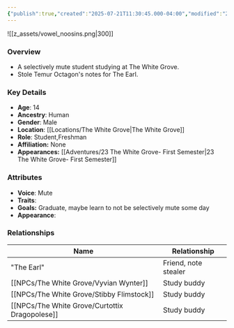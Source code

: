 ```yaml
---
{"publish":true,"created":"2025-07-21T11:30:45.000-04:00","modified":"2025-10-03T10:17:46.034-04:00","published":"2025-10-03T10:17:46.034-04:00","cssclasses":"","Age":"14","Ancestry":"Human","Gender":"Male","Location":["[[The White Grove]]"],"Role":["Student","Freshman"],"Affiliation":["None"],"Appearances":["[[23 The White Grove- First Semester]]"]}
---
```



![[z_assets/vowel_noosins.png|300]]

### Overview
- A selectively mute student studying at The White Grove.
- Stole Temur Octagon's notes for The Earl.

### Key Details
- **Age**: 14
- **Ancestry**: Human
- **Gender**: Male
- **Location**: [[Locations/The White Grove\|The White Grove]]
- **Role**: Student,Freshman
- **Affiliation:** None
- **Appearances:** [[Adventures/23 The White Grove- First Semester\|23 The White Grove- First Semester]]

### Attributes
- **Voice**: Mute
- **Traits**: 
- **Goals:** Graduate, maybe learn to not be selectively mute some day
- **Appearance**: 

### Relationships

| Name                      | Relationship         |
| ------------------------- | -------------------- |
| "The Earl"                | Friend, note stealer |
| [[NPCs/The White Grove/Vyvian Wynter]]         | Study buddy          |
| [[NPCs/The White Grove/Stibby Flimstock]]      | Study buddy          |
| [[NPCs/The White Grove/Curtottix Dragopolese]] | Study buddy          |

